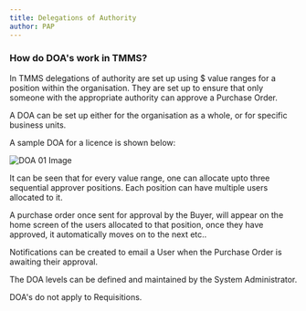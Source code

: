 ```yaml
---
title: Delegations of Authority
author: PAP
---
```


### How do DOA's work in TMMS?
In TMMS delegations of authority are set up using $ value ranges for a position within the organisation. They are set up to ensure that only someone with the appropriate authority can approve a Purchase Order.

A DOA can be set up either for the organisation as a whole, or for specific business units.

A sample DOA for a licence is shown below:

![DOA 01 Image](/images/doa_1.png)

It can be seen that for every value range, one can allocate upto three sequential approver positions. Each position can have multiple users allocated to it.

A purchase order once sent for approval by the Buyer, will appear on the home screen of the users allocated to that position, once they have approved, it automatically moves on to the next etc..

Notifications can be created to email a User when the Purchase Order is awaiting their approval.

The DOA levels can be defined and maintained by the System Administrator.

DOA's do not apply to Requisitions.
